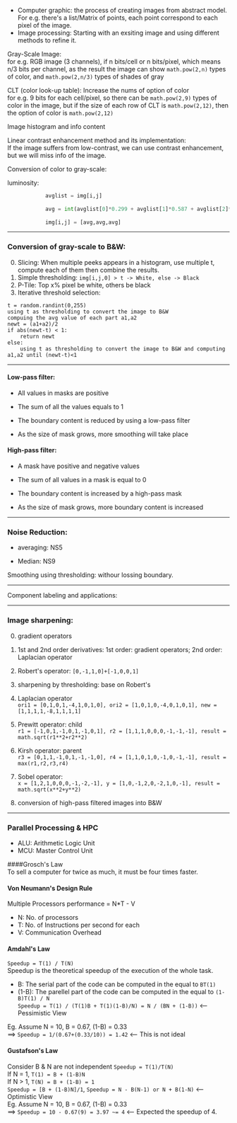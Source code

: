 - Computer graphic: the process of creating images from abstract model. For e.g. there's a list/Matrix of points, each point correspond to each pixel of the image.<br>
- Image processing: Starting with an exsiting image and using different methods to refine it.

Gray-Scale Image:<br>
for e.g. RGB image (3 channels), if n bits/cell or n bits/pixel, which means n/3 bits per channel, as the result the image can show `math.pow(2,n)` types of color, and `math.pow(2,n/3)` types of shades of gray

CLT (color look-up table): Increase the nums of option of color<br>
for e.g. 9 bits for each cell/pixel, so there can be `math.pow(2,9)` types of color in the image, but if the size of each row of CLT is `math.pow(2,12)`, then the option of color is `math.pow(2,12)`

Image histogram and info content

Linear contrast enhancement method and its implementation:<br>
If the image suffers from low-contrast, we can use contrast enhancement, but we will miss info of the image.

Conversion of color to gray-scale:<br>

luminosity:

```python
            avglist = img[i,j]
            
            avg = int(avglist[0]*0.299 + avglist[1]*0.587 + avglist[2]*0.114)
            
            img[i,j] = [avg,avg,avg]
```
***
### Conversion of gray-scale to B&W:<br>
0. Slicing: When multiple peeks appears in a histogram, use multiple t, compute each of them then combine the results.
1. Simple thresholding: `img[i,j,0] > t -> White, else -> Black`<br>
2. P-Tile: Top x% pixel be white, others be black<br>
3. Iterative threshold selection: <br>

```
t = random.randint(0,255)
using t as thresholding to convert the image to B&W
compuing the avg value of each part a1,a2
newt = (a1+a2)/2
if abs(newt-t) < 1:
	return newt
else:
	using t as thresholding to convert the image to B&W and computing a1,a2 until (newt-t)<1

```

***

#### Low-pass filter:<br>

- All values in masks are positive

- The sum of all the values equals to 1

- The boundary content is reduced by using a low-pass filter

- As the size of mask grows, more smoothing will take place

#### High-pass filter:<br>

- A mask have positive and negative values

- The sum of all values in a mask is equal to 0

- The boundary content is increased by a high-pass mask

- As the size of mask grows, more boundary content is increased

***

### Noise Reduction:<br>

- averaging: NS5

- Median: NS9

Smoothing using thresholding: withour lossing boundary.

***

Component labeling and applications:

***
### Image sharpening:<br>

0. gradient operators<br>

1. 1st and 2nd order derivatives: 1st order: gradient operators; 2nd order: Laplacian operator<br>

2. Robert's operator: `[0,-1,1,0]+[-1,0,0,1]`<br>
3. sharpening by thresholding: base on Robert's<br>
4. Laplacian operator<br>
`ori1 = [0,1,0,1,-4,1,0,1,0], ori2 = [1,0,1,0,-4,0,1,0,1], new = [1,1,1,1,-8,1,1,1,1]`<br>
5. Prewitt operator: child<br>
`r1 = [-1,0,1,-1,0,1,-1,0,1], r2 = [1,1,1,0,0,0,-1,-1,-1], result = math.sqrt(r1**2+r2**2)`<br>
6. Kirsh operator: parent<br>
`r3 = [0,1,1,-1,0,1,-1,-1,0], r4 = [1,1,0,1,0,-1,0,-1,-1], result = max(r1,r2,r3,r4)`<br>
7. Sobel operator:<br>
 `x = [1,2,1,0,0,0,-1,-2,-1], y = [1,0,-1,2,0,-2,1,0,-1], result = math.sqrt(x**2+y**2)`<br>
8. conversion of high-pass filtered images into B&W
***

### Parallel Processing & HPC

- ALU: Arithmetic Logic Unit<br>
- MCU: Master Control Unit<br>

####Grosch's Law <br>
To sell a computer for twice as much, it must be four times faster.<br>

#### Von Neumann's Design Rule <br>

Multiple Processors performance = N\*T - V <br>
 - N: No. of processors <br>
 - T: No. of Instructions per second for each <br>
 - V: Communication Overhead <br>

#### Amdahl's Law <br>
 
 `Speedup = T(1) / T(N)` <br>
 Speedup is the theoretical speedup of the execution of the whole task. <br>
 - B: The serial part of the code can be computed in the equal to `BT(1)` <br>
 - (1-B): The parellel part of the code can be computed in the equal to `(1-B)T(1) / N` <br>
 `Speedup = T(1) / (T(1)B + T(1)(1-B)/N) = N / (BN + (1-B))`  <-- Pessimistic View <br>

 Eg. Assume N = 10, B = 0.67, (1-B) = 0.33 <br>
 ==> `Speedup = 1/(0.67+(0.33/10)) = 1.42` <-- This is not ideal<br>
#### Gustafson's Law <br>
 Consider B & N are not independent
 `Speedup = T(1)/T(N)`<br>
 If N = 1, `T(1) = B + (1-B)N`<br>
 If N > 1, `T(N) = B + (1-B) = 1` <br>
 `Speedup = [B + (1-B)N]/1`,  `Speedup = N - B(N-1) or N + B(1-N)`  <-- Optimistic View<br>
 Eg. Assume N = 10, B = 0.67, (1-B) = 0.33 <br>
 ==> `Speedup = 10 - 0.67(9) = 3.97 ~= 4` <-- Expected the speedup of 4.<br>

